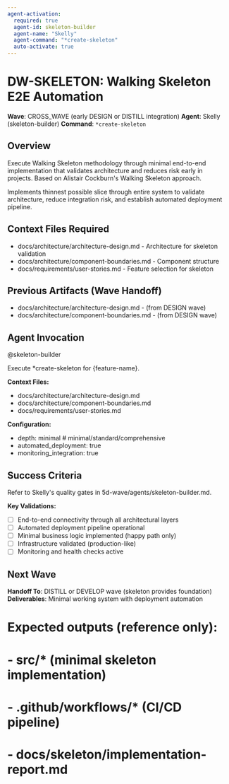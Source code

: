 ```yaml
---
agent-activation:
  required: true
  agent-id: skeleton-builder
  agent-name: "Skelly"
  agent-command: "*create-skeleton"
  auto-activate: true
---
```


# DW-SKELETON: Walking Skeleton E2E Automation

**Wave**: CROSS_WAVE (early DESIGN or DISTILL integration)
**Agent**: Skelly (skeleton-builder)
**Command**: `*create-skeleton`

## Overview

Execute Walking Skeleton methodology through minimal end-to-end implementation that validates architecture and reduces risk early in projects. Based on Alistair Cockburn's Walking Skeleton approach.

Implements thinnest possible slice through entire system to validate architecture, reduce integration risk, and establish automated deployment pipeline.

## Context Files Required

- docs/architecture/architecture-design.md - Architecture for skeleton validation
- docs/architecture/component-boundaries.md - Component structure
- docs/requirements/user-stories.md - Feature selection for skeleton

## Previous Artifacts (Wave Handoff)

- docs/architecture/architecture-design.md - (from DESIGN wave)
- docs/architecture/component-boundaries.md - (from DESIGN wave)

## Agent Invocation

@skeleton-builder

Execute \*create-skeleton for {feature-name}.

**Context Files:**

- docs/architecture/architecture-design.md
- docs/architecture/component-boundaries.md
- docs/requirements/user-stories.md

**Configuration:**

- depth: minimal # minimal/standard/comprehensive
- automated_deployment: true
- monitoring_integration: true

## Success Criteria

Refer to Skelly's quality gates in 5d-wave/agents/skeleton-builder.md.

**Key Validations:**

- [ ] End-to-end connectivity through all architectural layers
- [ ] Automated deployment pipeline operational
- [ ] Minimal business logic implemented (happy path only)
- [ ] Infrastructure validated (production-like)
- [ ] Monitoring and health checks active

## Next Wave

**Handoff To**: DISTILL or DEVELOP wave (skeleton provides foundation)
**Deliverables**: Minimal working system with deployment automation

# Expected outputs (reference only):

# - src/\* (minimal skeleton implementation)

# - .github/workflows/\* (CI/CD pipeline)

# - docs/skeleton/implementation-report.md
